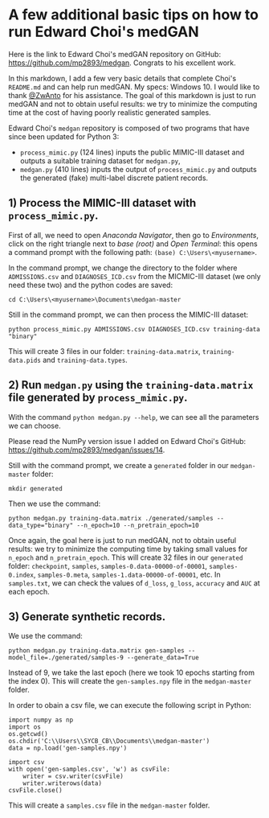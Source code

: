 # A few additional basic tips on how to run Edward Choi's medGAN

Here is the link to Edward Choi's medGAN repository on GitHub: https://github.com/mp2893/medgan. Congrats to his excellent work.

In this markdown, I add a few very basic details that complete Choi's `README.md` and can help run medGAN. My specs: Windows 10. I would like to thank [@ZwAnto](https://github.com/ZwAnto) for his assistance. The goal of this markdown is just to run medGAN and not to obtain useful results: we try to minimize the computing time at the cost of having poorly realistic generated samples.

Edward Choi's `medgan` repository is composed of two programs that have since been updated for Python 3:
* `process_mimic.py` (124 lines) inputs the public MIMIC-III dataset and outputs a suitable training dataset for `medgan.py`,
* `medgan.py` (410 lines) inputs the output of `process_mimic.py` and outputs the generated (fake) multi-label discrete patient records.

## 1) Process the MIMIC-III dataset with `process_mimic.py`.

First of all, we need to open _Anaconda Navigator_, then go to _Environments_, click on the right triangle next to _base (root)_ and _Open Terminal_: this opens a command prompt with the following path: `(base) C:\Users\<myusername>`.

In the command prompt, we change the directory to the folder where `ADMISSIONS.csv` and `DIAGNOSES_ICD.csv` from the MICMIC-III dataset (we only need these two) and the python codes are saved:
```
cd C:\Users\<myusername>\Documents\medgan-master
```
Still in the command prompt, we can then process the MIMIC-III dataset:
```
python process_mimic.py ADMISSIONS.csv DIAGNOSES_ICD.csv training-data "binary"
```
This will create 3 files in our folder: `training-data.matrix`, `training-data.pids` and `training-data.types`.

## 2) Run `medgan.py` using the `training-data.matrix` file generated by `process_mimic.py`.

With the command `python medgan.py --help`, we can see all the parameters we can choose.

Please read the NumPy version issue I added on Edward Choi's GitHub: https://github.com/mp2893/medgan/issues/14.

Still with the command prompt, we create a `generated` folder in our `medgan-master` folder:
```
mkdir generated
```
Then we use the command:
```
python medgan.py training-data.matrix ./generated/samples --data_type="binary" --n_epoch=10 --n_pretrain_epoch=10
```
Once again, the goal here is just to run medGAN, not to obtain useful results: we try to minimize the computing time by taking small values for `n_epoch` and `n_pretrain_epoch`.
This will create 32 files in our `generated` folder: `checkpoint`, `samples`, `samples-0.data-00000-of-00001`, `samples-0.index`, `samples-0.meta`, `samples-1.data-00000-of-00001`,  etc. In `samples.txt`, we can check the values of `d_loss`, `g_loss`, `accuracy` and `AUC` at each epoch.

## 3) Generate synthetic records.

We use the command:
```
python medgan.py training-data.matrix gen-samples --model_file=./generated/samples-9 --generate_data=True
 ```
Instead of 9, we take the last epoch (here we took 10 epochs starting from the index 0). This will create the `gen-samples.npy` file in the `medgan-master` folder.

In order to obain a csv file, we can execute the following script in Python:
```
import numpy as np
import os
os.getcwd()
os.chdir('C:\\Users\\SYCB_CB\\Documents\\medgan-master')
data = np.load('gen-samples.npy')

import csv
with open('gen-samples.csv', 'w') as csvFile:
    writer = csv.writer(csvFile)
    writer.writerows(data)
csvFile.close()
 ```
This will create a `samples.csv` file in the `medgan-master` folder.
